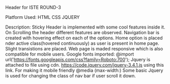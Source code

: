   Header for ISTE ROUND-3
  
Platform Used:
HTML
CSS
JQUERY 

Description:
Sticky Header is implemented with some cool features inside it.
On Scrolling the header different features are observed.
Navigation bar is created with hovering effect on each of the options.
Home option is placed nder active class(hovered continuously) as user is present in home page.
Slight transistions are placed.
Web page is maded responsive which is also compatible for mobile users.
Google fonts imported:
@import url('https://fonts.googleapis.com/css?family=Roboto:700');
Jquery is attached to  file using cdn.
https://code.jquery.com/jquery-3.4.1.js using this link.
For making it mobile friendly 
@media (max-width:)
 Some basic Jquery is used for changing the class of nav bar if user scroll it down.


